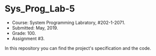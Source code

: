 # Sys_Prog_Lab-5

* Course:  System Programming Labratory, #202-1-2071.
* Submitted: May, 2019.
* Grade: 100.
* Assignment #3.

In this repository you can find the project's specification and the code.
